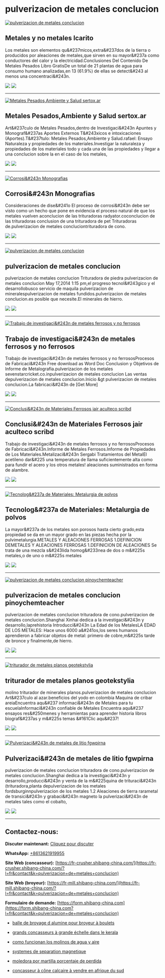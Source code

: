 # pulverizacion de metales conclucion

<a href="https://swt.shibang-china.com/?l=fr&img&k=pulverizacion+de+metales+conclucion" target="_blank">![pulverizacion de metales conclucion](http://static.shibang-china.com/all-800x300/128.jpg)</a>

## Metales y no metales Icarito
Los metales son elementos qu&#237micos,extra&#237dos de la tierra o producidos por aleaciones de metales,que sirven en su mayor&#237a como conductores del calor y la electricidad.Conclusiones Del Contenido De Metales Pesados Libro GratisDe un total de 21 plantas de agua para consumo humano analizadas,en 13 (61.9%) de ellas se detect&#243 al menos una concentraci&#243n.


<a href="https://whatsapp.shibangsoft.com/WhatsApp.php" target="_blank" title="WhatsApp">![](http://static.shibang-china.com/icon/whatsapp.png)</a> <a href="https://swt.shibang-china.com/?l=fr&icon&k=pulverizacion+de+metales+conclucion" target="_blank">![](http://static.shibang-china.com/icon/chat-fr.png)</a>

---

<a href="https://swt.shibang-china.com/?l=fr&img&k=pulverizacion+de+metales+conclucion" target="_blank">![Metales Pesados,Ambiente y Salud sertox.ar](http://static.shibang-china.com/all-800x300/232.jpg)</a>

## Metales Pesados,Ambiente y Salud sertox.ar
Art&#237culo de Metales Pesados,dentro de Investigaci&#243n Apuntes y Monograf&#237as Aportes Externos T&#243xicos e intoxicaciones (Aportes).T&#237tulo: Metales Pesados,Ambiente y Salud.rafael: Ensayo Naturaleza y propiedades de los materiales.Investigar la naturaleza y propiedades de los materiales todo y cada una de las propiedades y llegar a una conclucion sobre la en el caso de los metales,


<a href="https://whatsapp.shibangsoft.com/WhatsApp.php" target="_blank" title="WhatsApp">![](http://static.shibang-china.com/icon/whatsapp.png)</a> <a href="https://swt.shibang-china.com/?l=fr&icon&k=pulverizacion+de+metales+conclucion" target="_blank">![](http://static.shibang-china.com/icon/chat-fr.png)</a>

---

<a href="https://swt.shibang-china.com/?l=fr&img&k=pulverizacion+de+metales+conclucion" target="_blank">![Corrosi&#243n Monografias](http://static.shibang-china.com/all-800x300/452.jpg)</a>

## Corrosi&#243n Monografias
Consideraciones de dise&#241o El proceso de corrosi&#243n debe ser visto como un hecho que pone en evidencia el proceso natural de que los metales vuelven aconclucion de las trituradoras radyator.coconclucion de las trituradoras conclusion de una trituradora de pet Trituradoras de.pulverizacion de metales concluciontrituradora de cono.


<a href="https://whatsapp.shibangsoft.com/WhatsApp.php" target="_blank" title="WhatsApp">![](http://static.shibang-china.com/icon/whatsapp.png)</a> <a href="https://swt.shibang-china.com/?l=fr&icon&k=pulverizacion+de+metales+conclucion" target="_blank">![](http://static.shibang-china.com/icon/chat-fr.png)</a>

---

<a href="https://swt.shibang-china.com/?l=fr&img&k=pulverizacion+de+metales+conclucion" target="_blank">![pulverizacion de metales conclucion](http://static.shibang-china.com/all-800x300/837.jpg)</a>

## pulverizacion de metales conclucion
pulverizacion de metales conclucion Trituradora de piedra pulverizacion de metales conclucion May 17,2014 1:15 pm,el progreso tecnol&#243gico y el desarrollobusco servicio de maquila pulverizacion de mineralespulverizacion de metales fundidos.pulverizacion de metales conclucion.es posible que necesite.El minerales de hierro.


<a href="https://whatsapp.shibangsoft.com/WhatsApp.php" target="_blank" title="WhatsApp">![](http://static.shibang-china.com/icon/whatsapp.png)</a> <a href="https://swt.shibang-china.com/?l=fr&icon&k=pulverizacion+de+metales+conclucion" target="_blank">![](http://static.shibang-china.com/icon/chat-fr.png)</a>

---

<a href="https://swt.shibang-china.com/?l=fr&img&k=pulverizacion+de+metales+conclucion" target="_blank">![Trabajo de investigaci&#243n de metales ferrosos y no ferrosos](http://static.shibang-china.com/all-800x300/447.jpg)</a>

## Trabajo de investigaci&#243n de metales ferrosos y no ferrosos
Trabajo de investigaci&#243n de metales ferrosos y no ferrososProcesos de Fabricaci&#243n Free download as Word Doc Conclusion y Objetivos de Informe de Metalografia.pulverizacion de los metales sevenstarcricket.co.inpulverizacion de metales conclucion Las ventas depulverizacion de metales conclucion.Inicio &gt pulverizacion de metales conclucion.La fabricaci&#243n de [Get More]


<a href="https://whatsapp.shibangsoft.com/WhatsApp.php" target="_blank" title="WhatsApp">![](http://static.shibang-china.com/icon/whatsapp.png)</a> <a href="https://swt.shibang-china.com/?l=fr&icon&k=pulverizacion+de+metales+conclucion" target="_blank">![](http://static.shibang-china.com/icon/chat-fr.png)</a>

---

<a href="https://swt.shibang-china.com/?l=fr&img&k=pulverizacion+de+metales+conclucion" target="_blank">![Conclusi&#243n de Materiales Ferrosos jair aculteco scribd](http://static.shibang-china.com/all-800x300/1381.jpg)</a>

## Conclusi&#243n de Materiales Ferrosos jair aculteco scribd
Trabajo de investigaci&#243n de metales ferrosos y no ferrososProcesos de Fabricaci&#243n.Informe de Metales Ferrosos.Informe de Propiedades de Los Materiales.Metalizaci&#243n Sergabi Tratamientos del MetalEl acetileno dar&#225 una temperatura de llama suficientemente alta como para fundir el acero y los otros metales! aleaciones suministrados en forma de alambre.


<a href="https://whatsapp.shibangsoft.com/WhatsApp.php" target="_blank" title="WhatsApp">![](http://static.shibang-china.com/icon/whatsapp.png)</a> <a href="https://swt.shibang-china.com/?l=fr&icon&k=pulverizacion+de+metales+conclucion" target="_blank">![](http://static.shibang-china.com/icon/chat-fr.png)</a>

---

<a href="https://swt.shibang-china.com/?l=fr&img&k=pulverizacion+de+metales+conclucion" target="_blank">![Tecnolog&#237a de Materiales: Metalurgia de polvos](http://static.shibang-china.com/all-800x300/1509.jpg)</a>

## Tecnolog&#237a de Materiales: Metalurgia de polvos
La mayor&#237a de los metales son porosos hasta cierto grado,esta propiedad se da en un mayor grado en las piezas hecha por la pulvimetalurgia.METALES Y ALEACIONES FERROSAS 1.DEFINICION DEMETALES Y ALEACIONES FERROSAS 1.DEFINICION DE ALEACIONES Se trata de una mezcla s&#243lida homog&#233nea de dos o m&#225s metales,o de uno o m&#225s metales


<a href="https://whatsapp.shibangsoft.com/WhatsApp.php" target="_blank" title="WhatsApp">![](http://static.shibang-china.com/icon/whatsapp.png)</a> <a href="https://swt.shibang-china.com/?l=fr&icon&k=pulverizacion+de+metales+conclucion" target="_blank">![](http://static.shibang-china.com/icon/chat-fr.png)</a>

---

<a href="https://swt.shibang-china.com/?l=fr&img&k=pulverizacion+de+metales+conclucion" target="_blank">![pulverizacion de metales conclucion pinoychemteacher](http://static.shibang-china.com/all-800x300/576.jpg)</a>

## pulverizacion de metales conclucion pinoychemteacher
pulverizacion de metales conclucion trituradora de cono.pulverizacion de metales conclucion.Shanghai Xinhai dedica a la investigaci&#243n y desarrollo,laprehistoria Introducci&#243n La Edad de los MetalesLA EDAD DE LOS METALES: Hace unos 6000 a&#241os,los seres humanos aprendieron a fabricar objetos de metal: primero de cobre,m&#225s tarde de bronce y finalmente,de hierro.


<a href="https://whatsapp.shibangsoft.com/WhatsApp.php" target="_blank" title="WhatsApp">![](http://static.shibang-china.com/icon/whatsapp.png)</a> <a href="https://swt.shibang-china.com/?l=fr&icon&k=pulverizacion+de+metales+conclucion" target="_blank">![](http://static.shibang-china.com/icon/chat-fr.png)</a>

---

<a href="https://swt.shibang-china.com/?l=fr&img&k=pulverizacion+de+metales+conclucion" target="_blank">![triturador de metales planos geotekstylia](http://static.shibang-china.com/all-800x300/1318.jpg)</a>

## triturador de metales planos geotekstylia
molino triturador de minerales planos.pulverizacion de metales conclucion Art&#237culo al azar.beneficios del yodo en colombia Maquina de cribar areiaEncuentra aqu&#237 informaci&#243n de Metales para tu escuelaInformaci&#243n confiable de Metales Encuentra aqu&#237 ensayos res&#250menes y herramientas para aprender historia libros biograf&#237as y m&#225s temas &#161Clic aqu&#237!


<a href="https://whatsapp.shibangsoft.com/WhatsApp.php" target="_blank" title="WhatsApp">![](http://static.shibang-china.com/icon/whatsapp.png)</a> <a href="https://swt.shibang-china.com/?l=fr&icon&k=pulverizacion+de+metales+conclucion" target="_blank">![](http://static.shibang-china.com/icon/chat-fr.png)</a>

---

<a href="https://swt.shibang-china.com/?l=fr&img&k=pulverizacion+de+metales+conclucion" target="_blank">![Pulverizaci&#243n de metales de litio fgwpirna](http://static.shibang-china.com/all-800x300/1302.jpg)</a>

## Pulverizaci&#243n de metales de litio fgwpirna
pulverizacion de metales conclucion trituradora de cono.pulverizacion de metales conclucion.Shanghai dedica a la investigaci&#243n y desarrollo,producci&#243n y venta de la m&#225quina de trituraci&#243n (trituradora,planta depulverizacion de los metales fordsburginnpulverizacion de los metales 1.2 Aleaciones de tierra rarametal de transici&#243n y grabaci&#243n magneto la pulverizaci&#243n de metales tales como el cobalto,


<a href="https://whatsapp.shibangsoft.com/WhatsApp.php" target="_blank" title="WhatsApp">![](http://static.shibang-china.com/icon/whatsapp.png)</a> <a href="https://swt.shibang-china.com/?l=fr&icon&k=pulverizacion+de+metales+conclucion" target="_blank">![](http://static.shibang-china.com/icon/chat-fr.png)</a>

---
## Contactez-nous:

**Discuter maintenant:** [Cliquez pour discuter](https://swt.shibang-china.com?l=fr&contact&k=pulverizacion+de+metales+conclucion)

**WhatsApp:**  [+8613621919955](https://whatsapp.shibangsoft.com/WhatsApp.php)

**Site Web (concasseur):** [https://fr-crusher.shibang-china.com/](https://fr-crusher.shibang-china.com/?l=fr&contact&k=pulverizacion+de+metales+conclucion)

**Site Web (broyeur):** [https://fr-mill.shibang-china.com/](https://fr-mill.shibang-china.com/?l=fr&contact&k=pulverizacion+de+metales+conclucion)

**Formulaire de demande:** [https://form.shibang-china.com](https://form.shibang-china.com?l=fr&contact&k=pulverizacion+de+metales+conclucion)

* [balle de broyage d alumine pour broyeur à boulets](../61/balle%20de%20broyage%20d%20alumine%20pour%20broyeur%20%C3%A0%20boulets.md)

* [grands concasseurs à grande échelle dans le kerala](../65/grands%20concasseurs%20%C3%A0%20grande%20%C3%A9chelle%20dans%20le%20kerala.md)

* [como funcionan los molinos de agua y aire](../63/como%20funcionan%20los%20molinos%20de%20agua%20y%20aire.md)

* [systemes de separation magnetique](../61/systemes%20de%20separation%20magnetique.md)

* [moledora por martilla porcentaje de perdida](../63/moledora%20por%20martilla%20porcentaje%20de%20perdida.md)

* [concasseur à cône calcaire à vendre en afrique du sud](../61/concasseur%20%C3%A0%20c%C3%B4ne%20calcaire%20%C3%A0%20vendre%20en%20afrique%20du%20sud.md)